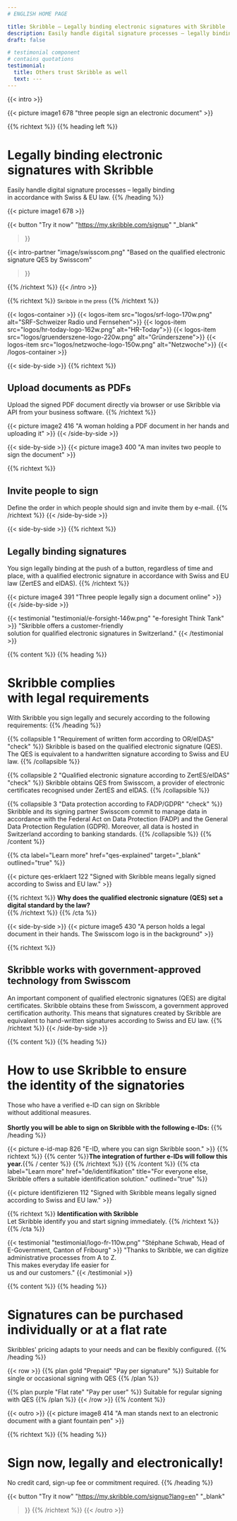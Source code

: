 ```yaml
---
# ENGLISH HOME PAGE

title: Skribble – Legally binding electronic signatures with Skribble
description: Easily handle digital signature processes – legally binding in accordance with Swiss & EU law.
draft: false

# testimonial component
# contains quotations
testimonial:
  title: Others trust Skribble as well
  text: ---
---
```


[//]: # (--------------------------------------------------------------------------------------------------------------)

{{< intro >}}
<div class="hide-for-mobile">
  {{< picture image1 678 "three people sign an electronic document" >}}
</div>

{{% richtext %}}
{{% heading left %}}
# Legally binding electronic signatures with Skribble
Easily handle digital signature processes – legally binding <br class="hide-for-mobile">in accordance with Swiss & EU law.
{{% /heading %}}

<div class="hide-for-desktop">
  {{< picture image1 678 >}}
</div>

{{< button
  "Try it now"
  "https://my.skribble.com/signup"
  "_blank"
>}}

{{< intro-partner
  "image/swisscom.png"
  "Based on the qualified electronic signature QES by Swisscom"
>}}

{{% /richtext %}}
{{< /intro >}}

[//]: # (--------------------------------------------------------------------------------------------------------------)

{{% richtext %}}
<small>Skribble in the press</small>
{{% /richtext %}}

{{< logos-container >}}
  {{< logos-item src="logos/srf-logo-170w.png" alt="SRF-Schweizer Radio und Fernsehen">}}
  {{< logos-item src="logos/hr-today-logo-162w.png" alt="HR-Today">}}
  {{< logos-item src="logos/gruenderszene-logo-220w.png" alt="Gründerszene">}}
  {{< logos-item src="logos/netzwoche-logo-150w.png" alt="Netzwoche">}}
{{< /logos-container >}}

[//]: # (--------------------------------------------------------------------------------------------------------------)


{{< side-by-side >}}
{{% richtext %}}
## Upload documents as PDFs
Upload the signed PDF document directly via browser or use Skribble via API from your business software.
{{% /richtext %}}

{{< picture image2 416 "A woman holding a PDF document in her hands and uploading it" >}}
{{< /side-by-side >}}

[//]: # (--------------------------------------------------------------------------------------------------------------)

{{< side-by-side >}}
{{< picture image3 400 "A man invites two people to sign the document" >}}

{{% richtext %}}
## Invite people to sign
Define the order in which people should sign and invite them by e-mail.
{{% /richtext %}}
{{< /side-by-side >}}

[//]: # (--------------------------------------------------------------------------------------------------------------)

{{< side-by-side >}}
{{% richtext %}}
## Legally binding signatures
You sign legally binding at the push of a button, regardless of time and place, with a qualified electronic signature in accordance with Swiss and EU law (ZertES and eIDAS).
{{% /richtext %}}

{{< picture image4 391 "Three people legally sign a document online" >}}
{{< /side-by-side >}}

[//]: # (--------------------------------------------------------------------------------------------------------------)

{{< testimonial "testimonial/e-forsight-146w.png" "e-foresight Think Tank" >}}
"Skribble offers a customer-friendly <br class="hide-for-mobile">solution for qualified electronic signatures in Switzerland."
{{< /testimonial >}}

[//]: # (--------------------------------------------------------------------------------------------------------------)

{{% content %}}
{{% heading %}}
# Skribble complies <br class="hide-for-mobile">with legal requirements
With Skribble you sign legally and securely according to the following requirements:
{{% /heading %}}

{{% collapsible 1 "Requirement of written form according to OR/eIDAS" "check" %}}
Skribble is based on the qualified electronic signature (QES). The QES is equivalent to a handwritten signature according to Swiss and EU law.
{{% /collapsible %}}

{{% collapsible 2 "Qualified electronic signature according to ZertES/eIDAS" "check" %}}
Skribble obtains QES from Swisscom, a provider of electronic certificates recognised under ZertES and eIDAS.
{{% /collapsible %}}

{{% collapsible 3 "Data protection according to FADP/GDPR" "check" %}}
Skribble and its signing partner Swisscom commit to manage data in accordance with the Federal Act on Data Protection (FADP) and the General Data Protection Regulation (GDPR). Moreover, all data is hosted in Switzerland according to banking standards.
{{% /collapsible %}}
{{% /content %}}

[//]: # (--------------------------------------------------------------------------------------------------------------)

{{% cta
  label="Learn more"
  href="qes-explained"
  target="_blank"
  outlined="true"
%}}

{{< picture qes-erklaert 122 "Signed with Skribble means legally signed according to Swiss and EU law." >}}

{{% richtext %}}
**Why does the qualified electronic signature (QES) set a digital standard by the law?**<br>
{{% /richtext %}}
{{% /cta %}}

[//]: # (--------------------------------------------------------------------------------------------------------------)

{{< side-by-side >}}
{{< picture image5 430 "A person holds a legal document in their hands. The Swisscom logo is in the background" >}}

{{% richtext %}}
## Skribble works with government-approved technology from Swisscom
An important component of qualified electronic signatures (QES) are digital certificates. Skribble obtains these from Swisscom, a government approved certification authority. This means that signatures created by Skribble are equivalent to hand-written signatures according to Swiss and EU law.
{{% /richtext %}}
{{< /side-by-side >}}

[//]: # (--------------------------------------------------------------------------------------------------------------)

{{% content %}}
{{% heading %}}
# How to use Skribble to ensure <br class="hide-for-mobile">the identity of the signatories
Those who have a verified e-ID can sign on Skribble <br class="hide-for-mobile">without additional measures.<br><br>
**Shortly you will be able to sign on Skribble with the following e-IDs:**
{{% /heading %}}

{{< picture e-id-map 826 "E-ID, where you can sign Skribble soon." >}}
{{% richtext %}}
{{% center %}}**The integration of further e-IDs will follow this year.**{{% / center %}}
{{% /richtext %}}
{{% /content %}}
{{% cta
  label="Learn more"
  href="de/identifikation"
  title="For everyone else, Skribble offers a suitable identification solution."
  outlined="true"
%}}

{{< picture identifizieren 112 "Signed with Skribble means legally signed according to Swiss and EU law." >}}

{{% richtext %}}
**Identification with Skribble**<br>
Let Skribble identify you and start signing immediately.
{{% /richtext %}}
{{% /cta %}}

[//]: # (--------------------------------------------------------------------------------------------------------------)

{{< testimonial "testimonial/logo-fr-110w.png" "Stéphane Schwab, Head of E-Government, Canton of Fribourg" >}}
"Thanks to Skribble, we can digitize administrative processes from A to Z. <br class="hide-for-mobile">This makes everyday life easier for <br class="hide-for-mobile">us and our customers." {{< /testimonial >}}

[//]: # (--------------------------------------------------------------------------------------------------------------)


{{% content %}}
{{% heading %}}
# Signatures can be purchased individually or at a flat rate
Skribbles' pricing adapts to your needs and can be flexibly configured.
{{% /heading %}}

{{< row >}}
{{% plan gold "Prepaid" "Pay per signature" %}}
Suitable for single or occasional signing with QES
{{% /plan %}}

{{% plan purple "Flat rate" "Pay per user" %}}
Suitable for regular signing with QES
{{% /plan %}}
{{< /row >}}
{{% /content %}}

[//]: # (--------------------------------------------------------------------------------------------------------------)

{{< outro >}}
{{< picture image8 414 "A man stands next to an electronic document with a giant fountain pen" >}}

{{% richtext %}}
{{% heading %}}
# Sign now, legally and electronically!
No credit card, sign-up fee or commitment required.
{{% /heading %}}

{{< button
  "Try it now"
  "https://my.skribble.com/signup?lang=en"
  "_blank"
>}}
{{% /richtext %}}
{{< /outro >}}

[//]: # (--------------------------------------------------------------------------------------------------------------)
